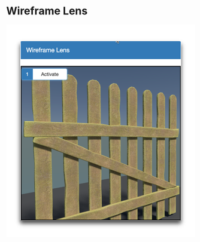# Wireframe Lens

[![See through a Wireframe Lens](./preview.png#center)]( https://youtu.be/4izSq5biAeo "Wireframe Lens")
